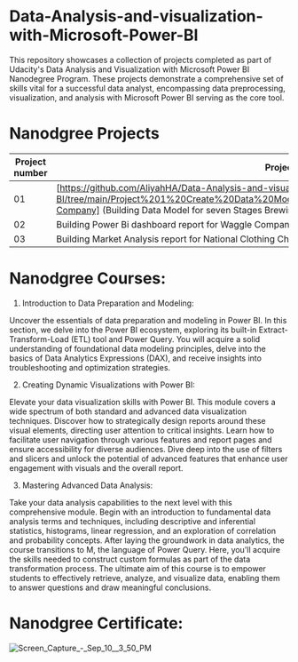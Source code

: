 # Data-Analysis-and-visualization-with-Microsoft-Power-BI
This repository showcases a collection of projects completed as part of Udacity's Data Analysis and Visualization with Microsoft Power BI Nanodegree Program. These projects demonstrate a comprehensive set of skills vital for a successful data analyst, encompassing data preprocessing, visualization, and analysis with Microsoft Power BI serving as the core tool.

# Nanodgree Projects

| Project number  | Project |
| ------------- | ------------- |
| 01  | [https://github.com/AliyahHA/Data-Analysis-and-visualization-with-Microsoft-Power-BI/tree/main/Project%201%20Create%20Data%20Model%20for%20Seven%20%20Sages%20Brewing-Company] (Building Data Model for seven Stages Brewing Company) |
| 02  | Building Power Bi dashboard report for Waggle Company |
| 03  | Building Market Analysis report for National Clothing Chain Company |



# Nanodgree Courses:

1. Introduction to Data Preparation and Modeling:

Uncover the essentials of data preparation and modeling in Power BI. In this section, we delve into the Power BI ecosystem, exploring its built-in Extract-Transform-Load (ETL) tool and Power Query. You will acquire a solid understanding of foundational data modeling principles, delve into the basics of Data Analytics Expressions (DAX), and receive insights into troubleshooting and optimization strategies.

2. Creating Dynamic Visualizations with Power BI:

Elevate your data visualization skills with Power BI. This module covers a wide spectrum of both standard and advanced data visualization techniques. Discover how to strategically design reports around these visual elements, directing user attention to critical insights. Learn how to facilitate user navigation through various features and report pages and ensure accessibility for diverse audiences. Dive deep into the use of filters and slicers and unlock the potential of advanced features that enhance user engagement with visuals and the overall report.

3. Mastering Advanced Data Analysis:

Take your data analysis capabilities to the next level with this comprehensive module. Begin with an introduction to fundamental data analysis terms and techniques, including descriptive and inferential statistics, histograms, linear regression, and an exploration of correlation and probability concepts. After laying the groundwork in data analytics, the course transitions to M, the language of Power Query. Here, you'll acquire the skills needed to construct custom formulas as part of the data transformation process. The ultimate aim of this course is to empower students to effectively retrieve, analyze, and visualize data, enabling them to answer questions and draw meaningful conclusions.


# Nanodgree Certificate:

![Screen_Capture_-_Sep_10__3_50_PM](https://github.com/AliyahHA/Data-Analysis-and-visualization-with-Microsoft-Power-BI/assets/53529035/36484703-b055-43fb-8f28-afe292c9f102)




